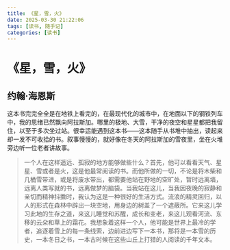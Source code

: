 ```yaml
---
title: 《星，雪，火》
date: 2025-03-30 21:22:06
tags: [读书, 随手记]
categories: [读书]
---
```


# 《星，雪，火》

## 	约翰·海恩斯

​	这本书完完全全是在地铁上看完的，在最现代化的城市中，在地面以下的钢铁列车中，我的思绪已然飘向阿拉斯加。哪里的极地、大雪，干净的夜空和星星都把我留住，以至于多次坐过站。很幸运能遇到这本书——这本随手从书堆中抽出，读起来却一发不可收拾的书。叙事慢慢的，就好像在冬天的阿拉斯加的雪夜里，坐在火堆旁边听一位老者讲故事。

> ​	一个人在这样遥远、孤寂的地方能够做些什么？首先，他可以看看天气、星星、雪或者是火，这是他最常阅读的书。而他所做的一切，不论是将木柴和几桶雪带进，或是将废水带出，都需要他站在野地的空旷处，暂时远离墙，远离人类写就的书，远离做梦的脑袋。当我站在这儿，当我因夜晚的寂静和亲切而精神抖擞时，我认为这是一种很好的生活方式。流浪的精灵回归，以人的形式在森林中辟出一块空地，用身边的树盖了一个遮蔽所。它来这儿学习此地的生存之道，来这儿睡觉和苏醒，成长和变老，来这儿观看河流、东移的云朵和草上的霜花。我想象着这样一个人，他可能是世界上最冷的学者，追逐着雪上的每一条线索，边前进边写下一本书，那将是一本雪的历史，一本冬日之书，一本古时候在这些山丘上打猎的人阅读的千年文本。
